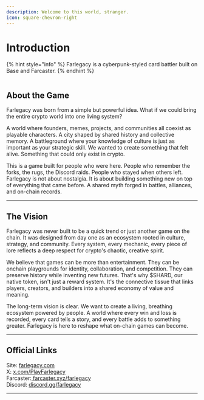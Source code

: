 ```yaml
---
description: Welcome to this world, stranger.
icon: square-chevron-right
---
```


# Introduction

{% hint style="info" %}
Farlegacy is a cyberpunk-styled card battler built on Base and Farcaster.
{% endhint %}

<figure><img src=".gitbook/assets/Рамка.png" alt=""><figcaption></figcaption></figure>

## About the Game

Farlegacy was born from a simple but powerful idea. What if we could bring the entire crypto world into one living system?

A world where founders, memes, projects, and communities all coexist as playable characters. A city shaped by shared history and collective memory. A battleground where your knowledge of culture is just as important as your strategic skill. We wanted to create something that felt alive. Something that could only exist in crypto.

This is a game built for people who were here. People who remember the forks, the rugs, the Discord raids. People who stayed when others left. Farlegacy is not about nostalgia. It is about building something new on top of everything that came before. A shared myth forged in battles, alliances, and on-chain records.

***

## The Vision

Farlegacy was never built to be a quick trend or just another game on the chain. It was designed from day one as an ecosystem rooted in culture, strategy, and community. Every system, every mechanic, every piece of lore reflects a deep respect for crypto's chaotic, creative spirit.

We believe that games can be more than entertainment. They can be onchain playgrounds for identity, collaboration, and competition. They can preserve history while inventing new futures. That's why $SHARD, our native token, isn't just a reward system. It's the connective tissue that links players, creators, and builders into a shared economy of value and meaning.

The long-term vision is clear. We want to create a living, breathing ecosystem powered by people. A world where every win and loss is recorded, every card tells a story, and every battle adds to something greater. Farlegacy is here to reshape what on-chain games can become.

***

## Official Links

Site: [farlegacy.com](https://farlegacy.com/) \
X: [x.com/PlayFarlegacy](https://x.com/PlayFarlegacy) \
Farcaster:[ farcaster.xyz/farlegacy ](https://farcaster.xyz/farlegacy)\
Discord: [discord.gg/farlegacy](https://discord.com/invite/farlegacy)

***
